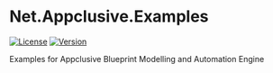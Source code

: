 # Net.Appclusive.Examples
[![License](https://img.shields.io/badge/license-Apache%20License%202.0-blue.svg)](https://github.com/Appclusive/Net.Appclusive.Examples/blob/master/LICENSE)
[![Version](https://img.shields.io/nuget/v/Net.Appclusive.Examples.svg)](https://www.nuget.org/packages/Net.Appclusive.Examples/)

Examples for Appclusive Blueprint Modelling and Automation Engine